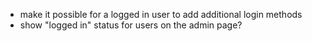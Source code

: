 - make it possible for a logged in user to add additional login methods
- show "logged in" status for users on the admin page?